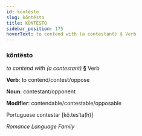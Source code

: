 ```yaml
---
id: köntësto
slug: köntësto
title: KÖNTËSTO
sidebar_position: 175
hoverText: to contend with (a contestant) § Verb
---
```


### köntësto

*to contend with (a contestant)* **§** Verb

**Verb**: to contend/contest/oppose

**Noun**: contestant/opponent

**Modifier**: contendable/contestable/opposable

Portuguese contestar [kõ.tesˈta(h)]

*Romance Language Family*